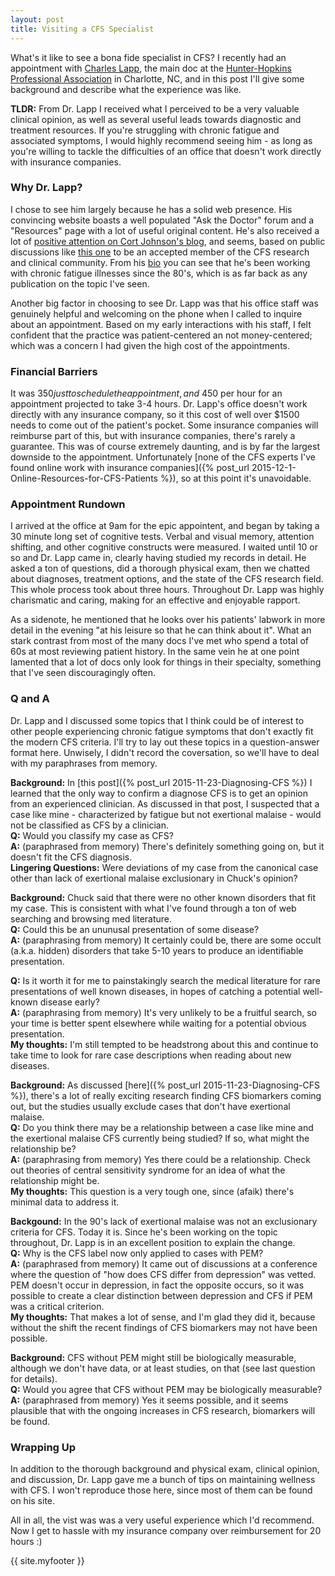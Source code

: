 ```yaml
---
layout: post
title: Visiting a CFS Specialist 
---
```


What's it like to see a bona fide specialist in CFS? I recently had an appointment with [Charles Lapp](http://drlapp.com/staff/dr-lapp/), the main doc at the [Hunter-Hopkins Professional Association](http://drlapp.com/) in Charlotte, NC, and in this post I'll give some background and describe what the experience was like. 

**TLDR:** From Dr. Lapp I received what I perceived to be a very valuable clinical opinion, as well as several useful leads towards diagnostic and treatment resources. If you're struggling with chronic fatigue and associated symptoms, I would highly recommend seeing him - as long as you're willing to tackle the difficulties of an office that doesn't work directly with insurance companies.

### Why Dr. Lapp?

I chose to see him largely because he has a solid web presence. His convincing website boasts a well populated "Ask the Doctor" forum and a "Resources" page with a lot of useful original content. He's also received a lot of [positive attention on Cort Johnson's blog](http://www.cortjohnson.org/chronic-fatigue-syndrome-mecfs-doctor-resource-center/dr-charles-lapp-m-d/), and seems, based on public discussions like [this one](http://simmaronresearch.com/2013/06/fda-hearing-recordings/) to be an accepted member of the CFS research and clinical community. From his [bio](http://drlapp.com/staff/dr-lapp/) you can see that he's been working with chronic fatigue illnesses since the 80's, which is as far back as any publication on the topic I've seen. 

Another big factor in choosing to see Dr. Lapp was that his office staff was genuinely helpful and welcoming on the phone when I called to inquire about an appointment. Based on my early interactions with his staff, I felt confident that the practice was patient-centered an not money-centered; which was a concern I had given the high cost of the appointments.

### Financial Barriers

It was $350 just to schedule the appointment, and ~$450 per hour for an appointment projected to take 3-4 hours. Dr. Lapp's office doesn't work directly with any insurance company, so it this cost of well over $1500 needs to come out of the patient's pocket. Some insurance companies will reimburse part of this, but with insurance companies, there's rarely a guarantee. This was of course extremely daunting, and is by far the largest downside to the appointment. Unfortunately [none of the CFS experts I've found online work with insurance companies]({% post_url 2015-12-1-Online-Resources-for-CFS-Patients %}), so at this point it's unavoidable.

### Appointment Rundown

I arrived at the office at 9am for the epic appointent, and began by taking a 30 minute long set of cognitive tests. Verbal and visual memory, attention shifting, and other cognitive constructs were measured. I waited until 10 or so and Dr. Lapp came in, clearly having studied my records in detail. He asked a ton of questions, did a thorough physical exam, then we chatted about diagnoses, treatment options, and the state of the CFS research field. This whole process took about three hours. Throughout Dr. Lapp was highly charismatic and caring, making for an effective and enjoyable rapport.

As a sidenote, he mentioned that he looks over his patients' labwork in more detail in the evening "at his leisure so that he can think about it". What an stark contrast from most of the many docs I've met who spend a total of 60s at most reviewing patient history. In the same vein he at one point lamented that a lot of docs only look for things in their specialty, something that I've seen discouragingly often.

### Q and A

Dr. Lapp and I discussed some topics that I think could be of interest to other people experiencing chronic fatigue symptoms that don't exactly fit the modern CFS criteria. I'll try to lay out these topics in a question-answer format here. Unwisely, I didn't record the coversation, so we'll have to deal with my paraphrases from memory.

**Background:** In [this post]({% post_url 2015-11-23-Diagnosing-CFS %}) I learned that the only way to confirm a diagnose CFS is to get an opinion from an experienced clinician. As discussed in that post, I suspected that a case like mine - characterized by fatigue but not exertional malaise - would not be classified as CFS by a clinician.  
**Q:** Would you classify my case as CFS?  
**A:** (paraphrased from memory) There's definitely something going on, but it doesn't fit the CFS diagnosis.  
**Lingering Questions:** Were deviations of my case from the canonical case other than lack of exertional malaise exclusionary in Chuck's opinion?

**Background:** Chuck said that there were no other known disorders that fit my case. This is consistent with what I've found through a ton of web searching and browsing med literature.  
**Q:** Could this be an ununusal presentation of some disease?   
**A:** (paraphrasing from memory) It certainly could be, there are some occult (a.k.a. hidden) disorders that take 5-10 years to produce an identifiable presentation.  

**Q:** Is it worth it for me to painstakingly search the medical literature for rare presentations of well known diseases, in hopes of catching a potential well-known disease early?  
**A:** (paraphrasing from memory) It's very unlikely to be a fruitful search, so your time is better spent elsewhere while waiting for a potential obvious presentation.   
**My thoughts:** I'm still tempted to be headstrong about this and continue to take time to look for rare case descriptions when reading about new diseases.

**Background:** As discussed [here]({% post_url 2015-11-23-Diagnosing-CFS %}), there's a lot of really exciting research finding CFS biomarkers coming out, but the studies usually exclude cases that don't have exertional malaise.  
**Q:** Do you think there may be a relationship between a case like mine and the exertional malaise CFS currently being studied? If so, what might the relationship be?  
**A:** (paraphrasing from memory) Yes there could be a relationship. Check out theories of central sensitivity syndrome for an idea of what the relationship might be.  
**My thoughts:** This question is a very tough one, since (afaik) there's minimal data to address it.

**Backgound:** In the 90's lack of exertional malaise was not an exclusionary criteria for CFS. Today it is. Since he's been working on the topic throughout, Dr. Lapp is in an excellent position to explain the change.  
**Q:** Why is the CFS label now only applied to cases with PEM?  
**A:** (paraphrased from memory) It came out of discussions at a conference where the question of "how does CFS differ from depression" was vetted. PEM doesn't occur in depression, in fact the opposite occurs, so it was possible to create a clear distinction between depression and CFS if PEM was a critical criterion.  
**My thoughts:** That makes a lot of sense, and I'm glad they did it, because without the shift the recent findings of CFS biomarkers may not have been possible.

**Background:** CFS without PEM might still be biologically measurable, although we don't have data, or at least studies, on that (see last question for details).  
**Q:** Would you agree that CFS without PEM may be biologically measurable?  
**A:** (paraphrased from memory) Yes it seems possible, and it seems plausible that with the ongoing increases in CFS research, biomarkers will be found.

### Wrapping Up

In addition to the thorough background and physical exam, clinical opinion, and discussion, Dr. Lapp gave me a bunch of tips on maintaining wellness with CFS. I won't reproduce those here, since most of them can be found on his site. 

All in all, the vist was was a very useful experience which I'd recommend. Now I get to hassle with my insurance company over reimbursement for 20 hours :)

{{ site.myfooter }}
